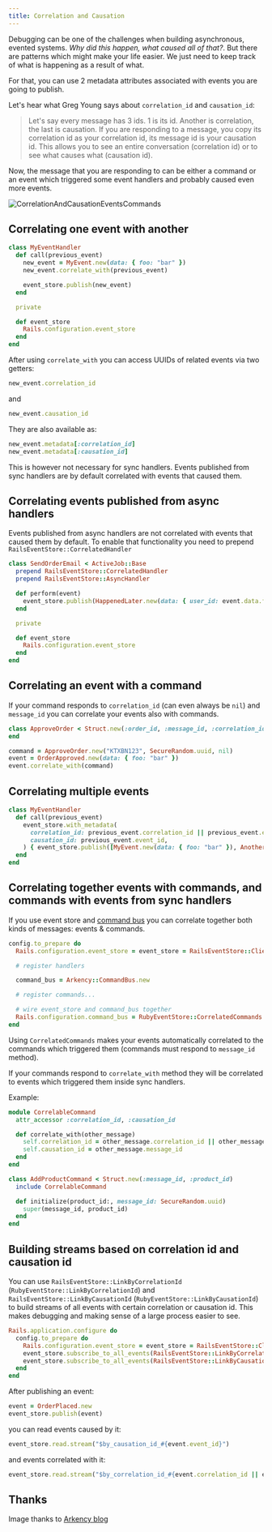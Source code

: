 ```yaml
---
title: Correlation and Causation
---
```


Debugging can be one of the challenges when building asynchronous, evented systems. _Why did this happen, what caused all of that?_. But there are patterns which might make your life easier. We just need to keep track of what is happening as a result of what.

For that, you can use 2 metadata attributes associated with events you are going to publish.

Let's hear what Greg Young says about `correlation_id` and `causation_id`:

> Let's say every message has 3 ids. 1 is its id. Another is correlation, the last is causation.
> If you are responding to a message, you copy its correlation id as your correlation id, its message id is your causation id.
> This allows you to see an entire conversation (correlation id) or to see what causes what (causation id).

Now, the message that you are responding to can be either a command or an event which triggered some event handlers and probably caused even more events.

![CorrelationAndCausationEventsCommands](https://blog-arkency.imgix.net/correlation_id_causation_id_rails_ruby_event/CorrelationAndCausationEventsCommands.png?w=758&h=758&fit=max)

## Correlating one event with another

```ruby
class MyEventHandler
  def call(previous_event)
    new_event = MyEvent.new(data: { foo: "bar" })
    new_event.correlate_with(previous_event)

    event_store.publish(new_event)
  end

  private

  def event_store
    Rails.configuration.event_store
  end
end
```

After using `correlate_with` you can access UUIDs of related events via two getters:

```ruby
new_event.correlation_id
```

and

```ruby
new_event.causation_id
```

They are also available as:

```ruby
new_event.metadata[:correlation_id]
new_event.metadata[:causation_id]
```

This is however not necessary for sync handlers. Events published from sync handlers are by default correlated with events that caused them.

## Correlating events published from async handlers

Events published from async handlers are not correlated with events that caused them by default. To enable that functionality you need to prepend `RailsEventStore::CorrelatedHandler`

```ruby
class SendOrderEmail < ActiveJob::Base
  prepend RailsEventStore::CorrelatedHandler
  prepend RailsEventStore::AsyncHandler

  def perform(event)
    event_store.publish(HappenedLater.new(data: { user_id: event.data.fetch(:user_id) }))
  end

  private

  def event_store
    Rails.configuration.event_store
  end
end
```

## Correlating an event with a command

If your command responds to `correlation_id` (can even always be `nil`) and `message_id` you can correlate your events also with commands.

```ruby
class ApproveOrder < Struct.new(:order_id, :message_id, :correlation_id)
end

command = ApproveOrder.new("KTXBN123", SecureRandom.uuid, nil)
event = OrderApproved.new(data: { foo: "bar" })
event.correlate_with(command)
```

## Correlating multiple events

```ruby
class MyEventHandler
  def call(previous_event)
    event_store.with_metadata(
      correlation_id: previous_event.correlation_id || previous_event.event_id,
      causation_id: previous_event.event_id,
    ) { event_store.publish([MyEvent.new(data: { foo: "bar" }), AnotherEvent.new(data: { baz: "bax" })]) }
  end
end
```

## Correlating together events with commands, and commands with events from sync handlers

If you use event store and [command bus](/docs/v1/command_bus/) you can correlate together both kinds of messages: events & commands.

```ruby
config.to_prepare do
  Rails.configuration.event_store = event_store = RailsEventStore::Client.new

  # register handlers

  command_bus = Arkency::CommandBus.new

  # register commands...

  # wire event_store and command_bus together
  Rails.configuration.command_bus = RubyEventStore::CorrelatedCommands.new(event_store, command_bus)
end
```

Using `CorrelatedCommands` makes your events automatically correlated to the commands which triggered them (commands must respond to `message_id` method).

If your commands respond to `correlate_with` method they will be correlated to events which triggered them inside sync handlers.

Example:

```ruby
module CorrelableCommand
  attr_accessor :correlation_id, :causation_id

  def correlate_with(other_message)
    self.correlation_id = other_message.correlation_id || other_message.message_id
    self.causation_id = other_message.message_id
  end
end

class AddProductCommand < Struct.new(:message_id, :product_id)
  include CorrelableCommand

  def initialize(product_id:, message_id: SecureRandom.uuid)
    super(message_id, product_id)
  end
end
```

## Building streams based on correlation id and causation id

You can use `RailsEventStore::LinkByCorrelationId` (`RubyEventStore::LinkByCorrelationId`) and `RailsEventStore::LinkByCausationId` (`RubyEventStore::LinkByCausationId`) to build streams of all events with certain correlation or causation id. This makes debugging and making sense of a large process easier to see.

```ruby
Rails.application.configure do
  config.to_prepare do
    Rails.configuration.event_store = event_store = RailsEventStore::Client.new
    event_store.subscribe_to_all_events(RailsEventStore::LinkByCorrelationId.new)
    event_store.subscribe_to_all_events(RailsEventStore::LinkByCausationId.new)
  end
end
```

After publishing an event:

```ruby
event = OrderPlaced.new
event_store.publish(event)
```

you can read events caused by it:

```ruby
event_store.read.stream("$by_causation_id_#{event.event_id}")
```

and events correlated with it:

```ruby
event_store.read.stream("$by_correlation_id_#{event.correlation_id || event.event_id}")
```

## Thanks

Image thanks to [Arkency blog](https://blog.arkency.com/correlation-id-and-causation-id-in-evented-systems/)
